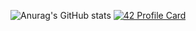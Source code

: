 ![Anurag's GitHub stats](https://github-readme-stats.vercel.app/api?username=williamollio&show_icons=true&theme=radical)
[![42 Profile Card](https://1337-readme.vercel.app/api/profile?cursus=42cursus&dark=true&email=hide&leet_logo=hide&login=wollio)](https://profile.intra.42.fr/users/wollio)

